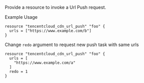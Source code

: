 Provide a resource to invoke a Url Push request.

Example Usage

```hcl
resource "tencentcloud_cdn_url_push" "foo" {
  urls = ["https://www.example.com/b"]
}
```

Change `redo` argument to request new push task with same urls

```hcl
resource "tencentcloud_cdn_url_push" "foo" {
  urls = [
    "https://www.example.com/a"
  ]
  redo = 1
}
```
